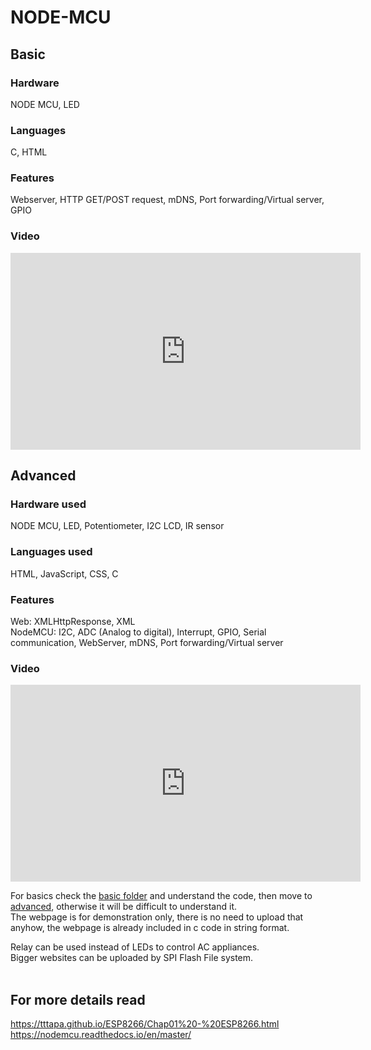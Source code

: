 # NODE-MCU
## Basic
### Hardware 
NODE MCU, LED      
### Languages 
C, HTML       
### Features
Webserver, HTTP GET/POST request, mDNS, Port forwarding/Virtual server, GPIO      
### Video
<iframe width="560" height="315" src="https://www.youtube.com/embed/T43sGy1teyQ" frameborder="0" allow="accelerometer; autoplay; clipboard-write; encrypted-media; gyroscope; picture-in-picture" allowfullscreen></iframe>

## Advanced
### Hardware used
NODE MCU, LED, Potentiometer, I2C LCD, IR sensor
### Languages used
HTML, JavaScript, CSS, C
### Features
Web: XMLHttpResponse, XML <br>
NodeMCU: I2C, ADC (Analog to digital), Interrupt, GPIO, Serial communication, WebServer, mDNS, Port forwarding/Virtual server<br>
### Video
<iframe width="560" height="315" src="https://www.youtube.com/embed/3kpdtdSheFk" frameborder="0" allow="accelerometer; autoplay; clipboard-write; encrypted-media; gyroscope; picture-in-picture" allowfullscreen></iframe>


For basics check the [basic folder](https://github.com/Mysterious-Owl/node-mcu/tree/master/Basic) and understand the code, then move to [advanced](https://github.com/Mysterious-Owl/node-mcu/tree/master/Advanced), otherwise it will be difficult to understand it.<br>
The webpage is for demonstration only, there is no need to upload that anyhow, the webpage is already included in c code in string format.

Relay can be used instead of LEDs to control AC appliances.<br>
Bigger websites can be uploaded by SPI Flash File system.<br><br>
## For more details read
https://tttapa.github.io/ESP8266/Chap01%20-%20ESP8266.html   <br>
https://nodemcu.readthedocs.io/en/master/ <br>

